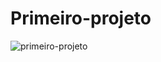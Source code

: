 # Primeiro-projeto
![primeiro-projeto](https://user-images.githubusercontent.com/105087256/168345395-3850af1a-edcd-470f-bac9-2b28d024b350.png)
